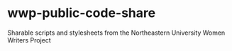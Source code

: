 # wwp-public-code-share
Sharable scripts and stylesheets from the Northeastern University Women Writers Project

